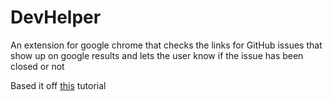 # DevHelper
An extension for google chrome that checks the links for GitHub issues that show up on google results and lets the user know if the issue has been closed or not

Based it off [this](http://www.tomforth.co.uk/chromeextension/) tutorial
